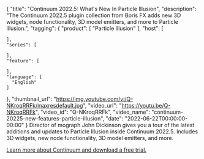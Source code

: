 {
  "title": "Continuum 2022.5: What's New In Particle Illusion",
  "description": "The Continuum 2022.5 plugin collection from Boris FX adds new 3D widgets, node functionality, 3D model emitters, and more to Particle Illusion.",
  "tagging": {
    "product": [
      "Particle Illusion"
    ],
    "host": [

    ],
    "series": [

    ],
    "feature": [

    ],
    "language": [
      "English"
    ]
  },
  "thumbnail_url": "https://img.youtube.com/vi/Q-NKroqRRFk/maxresdefault.jpg",
  "video_url": "https://youtu.be/Q-NKroqRRFk",
  "video_id": "Q-NKroqRRFk",
  "video_name": "continuum-20225-new-features-particle-illusion",
  "date": "2022-06-22T00:00:00-00:00"
}
Director of mograph John Dickinson gives you a tour of the latest additions and updates to Particle Illusion inside Continuum 2022.5. Includes 3D widgets, new node functionality, 3D model emitters, and more. 

<a href="https://borisfx.com/products/continuum/?collection=continuum&product=continuum" target="_blank">Learn more about Continuum and download a free trial.</a>